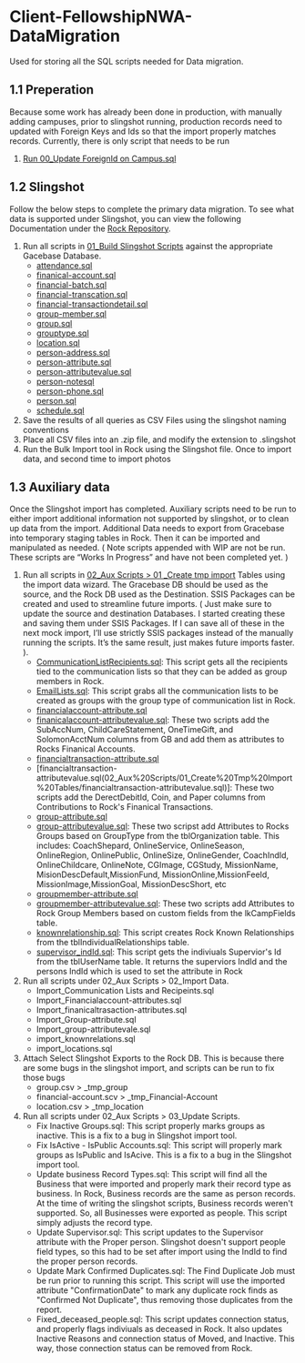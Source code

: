 # Client-FellowshipNWA-DataMigration
Used for storing all the SQL scripts needed for Data migration.

## 1.1 Preperation
Because some work has already been done in production, with manually adding campuses, prior to slingshot running, production records need to updated with Foreign Keys and Ids so that the import properly matches records.  Currently, there is only script that needs to be run

1. [Run 00_Update ForeignId on Campus.sql](/00_Update%20ForeignId%20on%20Campus.sql)

## 1.2 Slingshot
Follow the below steps to complete the primary data migration.  To see what data is supported under Slingshot, you can view the following Documentation under the [Rock Repository](https://github.com/SparkDevNetwork/Rock/blob/develop/Documentation/slingshot-file-format.md).

1. Run all scripts in [01_Build Slingshot Scripts](/01_Build%20Slingshot%20Scripts/) against the appropriate Gacebase Database.
   - [attendance.sql](/01_Build%20Slingshot%20Scripts/attendance.sql)
   - [finanical-account.sql](/01_Build%20Slingshot%20Scripts/finanical-account.sql)
   - [financial-batch.sql](/01_Build%20Slingshot%20Scripts/financial-batch.sql)
   - [financial-transcation.sql](/01_Build%20Slingshot%20Scripts/financial-transcation.sql)
   - [financial-transactiondetail.sql](/01_Build%20Slingshot%20Scripts/financial-transactiondetail.sql)
   - [group-member.sql](/01_Build%20Slingshot%20Scripts/group-member.sql)
   - [group.sql](/01_Build%20Slingshot%20Scripts/group.sql)
   - [grouptype.sql](/01_Build%20Slingshot%20Scripts/grouptype.sql)
   - [location.sql](/01_Build%20Slingshot%20Scripts/location.sql)
   - [person-address.sql](/01_Build%20Slingshot%20Scripts/person-address.sql)
   - [person-attribute.sql](/01_Build%20Slingshot%20Scripts/person-attribute.sql)
   - [person-attributevalue.sql](/01_Build%20Slingshot%20Scripts/person-attributevalue.sql)
   - [person-notesql](/01_Build%20Slingshot%20Scripts/person-notesql.sql)
   - [person-phone.sql](/01_Build%20Slingshot%20Scripts/person-phone.sql)
   - [person.sql](/01_Build%20Slingshot%20Scripts/person.sql)
   - [schedule.sql](/01_Build%20Slingshot%20Scripts/schedule.sql)
2. Save the results of all queries as CSV Files using the slingshot naming conventions
3. Place all CSV files into an .zip file, and modify the extension to .slingshot
4. Run the Bulk Import tool in Rock using the Slingshot file.  Once to import data, and second time to import photos

## 1.3 Auxiliary data
Once the Slingshot import has completed.  Auxiliary scripts need to be run to either import additional information not supported by slingshot, or to clean up data from the import.  Additional Data needs to export from Gracebase into temporary staging tables in Rock.  Then it can be imported and manipulated as needed.
( Note scripts appended with WIP are not be run.  These scripts are “Works In Progress” and have not been completed yet. )

1. Run all scripts in [02_Aux Scripts > 01 _Create tmp import](02_Aux%20Scripts/01_Create%20Tmp%20Import%20Tables/) Tables using the import data wizard.  The Gracebase DB should be used as the source, and the Rock DB used as the Destination.  SSIS Packages can be created and used to streamline future imports.  ( Just make sure to update the source and destination Databases.  I started creating these and saving them under SSIS Packages.  If I can save all of these in the next mock import, I’ll use strictly SSIS packages instead of the manually running the scripts.  It’s the same result, just makes future imports faster. ).
   - [CommunicationListRecipients.sql](02_Aux%20Scripts/01_Create%20Tmp%20Import%20Tables/CommunicationListRecipients.sql):  This script gets all the recipients tied to the communication lists so that they can be added as group members in Rock.
   - [EmailLists.sql](02_Aux%20Scripts/01_Create%20Tmp%20Import%20Tables/EmailLists.sql):  This script grabs all the communication lists to be created as groups with the group type of communication list in Rock.
   - [financialaccount-attribute.sql](02_Aux%20Scripts/01_Create%20Tmp%20Import%20Tables/financialaccount-attribute.sql)
   - [finanicalaccount-attributevalue.sql](02_Aux%20Scripts/01_Create%20Tmp%20Import%20Tables/financialaccount-attributevalue.sql):  These two scripts add the SubAccNum, ChildCareStatement, OneTimeGift, and SolomonAcctNum columns from GB and add them as attributes to Rocks Finanical Accounts.
   - [financialtransaction-attribute.sql](02_Aux%20Scripts/01_Create%20Tmp%20Import%20Tables/financialtransaction-attribute.sql)
   - [financialtransaction-attributevalue.sql(02_Aux%20Scripts/01_Create%20Tmp%20Import%20Tables/financialtransaction-attributevalue.sql)]:  These two scripts add the DerectDebitId, Coin, and Paper columns from Contributions to Rock's Finanical Transactions.
   - [group-attribute.sql](02_Aux%20Scripts/01_Create%20Tmp%20Import%20Tables/group-attribute.sql)
   - [group-attributevalue.sql](02_Aux%20Scripts/01_Create%20Tmp%20Import%20Tables/group-attributevalue.sql):  These two scripst add Attributes to Rocks Groups based on GroupType from the tblOrganization table.  This includes: CoachShepard, OnlineService, OnlineSeason, OnlineRegion, OnlinePublic, OnlineSize, OnlineGender, CoachIndId, OnlineChildcare, OnlineNote, CGImage, CGStudy, MissionName, MisionDescDefault,MissionFund, MissionOnline,MissionFeeId, MissionImage,MissionGoal, MissionDescShort, etc
   - [groupmember-attribute.sql](02_Aux%20Scripts/01_Create%20Tmp%20Import%20Tables/groupmember-attribute.sql)
   - [groupmember-attributevalue.sql](02_Aux%20Scripts/01_Create%20Tmp%20Import%20Tables/groupmember-attributevalue.sql):  These two scripts add Attributes to Rock Group Members based on custom fields from the lkCampFields table.
   - [knownrelationship.sql](02_Aux%20Scripts/01_Create%20Tmp%20Import%20Tables/knownrelationship.sql):  This script creates Rock Known Relationships from the tblIndividualRelationships table.
   - [supervisor_indId.sql](02_Aux%20Scripts/01_Create%20Tmp%20Import%20Tables/supervisor_indId.sql):  This script gets the indiviuals Supervior's Id from the tblUserName table.  It returns the superviors IndId and the persons IndId which is used to set the attribute in Rock
2. Run all scripts under 02_Aux Scripts > 02_Import Data.
   - Import_Communication Lists and Recipeints.sql
   - Import_Financialaccount-attributes.sql
   - Import_finanicaltrasaction-attributes.sql
   - Import_Group-attribute.sql
   - Import_group-attributevale.sql
   - import_knownrelations.sql
   - import_locations.sql
3. Attach Select Slingshot Exports to the Rock DB.  This is because there are some bugs in the slingshot import, and scripts can be run to fix those bugs
   - group.csv > _tmp_group
   - financial-account.scv > _tmp_Financial-Account
   - location.csv > _tmp_location
4. Run all scripts under 02_Aux Scripts > 03_Update Scripts.
   - Fix Inactive Groups.sql:  This script properly marks groups as inactive.  This is a fix to a bug in Slingshot import tool.
   - Fix IsActive - IsPublic Accounts.sql:  This script will properly mark groups as IsPublic and IsAcive.  This is a fix to a bug in the Slingshot import tool.
   - Update business Record Types.sql:  This script will find all the Business that were imported and properly mark their record type as business.  In Rock, Business records are the same as person records.  At the time of writing the slingshot scripts, Business records weren't supported.  So, all Businesses were exported as people.  This script simply adjusts the record type.
   - Update Supervisor.sql:  This script updates to the Supervisor attribute with the Proper person.  Slingshot doesn't support people field types, so this had to be set after import using the IndId to find the proper person records.
   - Update Mark Confirmed Duplicates.sql:  The Find Duplicate Job must be run prior to running this script.  This script will use the imported attribute "ConfirmationDate" to mark any duplicate rock finds as "Confirmed Not Duplicate", thus removing those duplicates from the report.
   - Fixed_deceased_people.sql: This script updates connection status, and properly flags indiviuals as deceased in Rock.  It also updates Inactive Reasons and connection status of Moved, and Inactive.  This way, those connection status can be removed from Rock.
